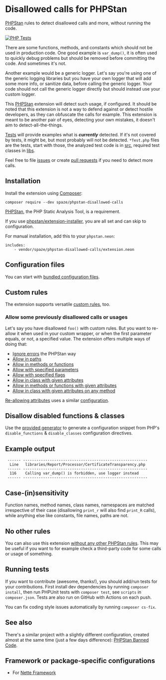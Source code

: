 # Disallowed calls for PHPStan
[PHPStan](https://github.com/phpstan/phpstan) rules to detect disallowed calls and more, without running the code.

[![PHP Tests](https://github.com/spaze/phpstan-disallowed-calls/workflows/PHP%20Tests/badge.svg)](https://github.com/spaze/phpstan-disallowed-calls/actions?query=workflow%3A%22PHP+Tests%22)

There are some functions, methods, and constants which should not be used in production code. One good example is `var_dump()`,
it is often used to quickly debug problems but should be removed before committing the code. And sometimes it's not.

Another example would be a generic logger. Let's say you're using one of the generic logging libraries but you have your own logger
that will add some more info, or sanitize data, before calling the generic logger. Your code should not call the generic logger directly
but should instead use your custom logger.

This [PHPStan](https://github.com/phpstan/phpstan) extension will detect such usage, if configured. It should be noted that this extension
is not a way to defend against or detect hostile developers, as they can obfuscate the calls for example. This extension is meant to be
another pair of eyes, detecting your own mistakes, it doesn't aim to detect-all-the-things.

[Tests](tests) will provide examples what is ***currently*** detected. If it's not covered by tests, it might be, but most probably will not be detected.
`*Test.php` files are the tests, start with those, the analyzed test code is in [src](tests/src), required test classes in [libs](tests/libs).

Feel free to file [issues](https://github.com/spaze/phpstan-disallowed-calls/issues) or create [pull requests](https://github.com/spaze/phpstan-disallowed-calls/pulls) if you need to detect more calls.

## Installation

Install the extension using [Composer](https://getcomposer.org/):
```
composer require --dev spaze/phpstan-disallowed-calls
```

[PHPStan](https://github.com/phpstan/phpstan), the PHP Static Analysis Tool, is a requirement.

If you use [phpstan/extension-installer](https://github.com/phpstan/extension-installer), you are all set and can skip to configuration.

For manual installation, add this to your `phpstan.neon`:

```neon
includes:
    - vendor/spaze/phpstan-disallowed-calls/extension.neon
```

## Configuration files

You can start with [bundled configuration files](docs/configuration-bundled.md).

## Custom rules

The extension supports versatile [custom rules](docs/custom-rules.md), too.

### Allow some previously disallowed calls or usages

Let's say you have disallowed `foo()` with custom rules. But you want to re-allow it when used in your custom wrapper, or when the first parameter equals, or not, a specified value. The extension offers multiple ways of doing that:

- [Ignore errors](docs/allow-ignore-errors.md) the PHPStan way
- [Allow in paths](docs/allow-in-paths.md)
- [Allow in methods or functions](docs/allow-in-methods.md)
- [Allow with specified parameters](docs/allow-with-parameters.md)
- [Allow with specified flags](docs/allow-with-flags.md)
- [Allow in class with given attributes](docs/allow-in-class-with-attributes.md)
- [Allow in methods or functions with given attributes](docs/allow-in-methods.md)
- [Allow in class with given attributes on any method](docs/allow-in-class-with-method-attributes.md)

[Re-allowing attributes](docs/allow-attributes.md) uses a similar [configuration](docs/allow-attributes.md).


## Disallow disabled functions & classes

Use the [provided generator](docs/disallow-disabled-functions-classes.md) to generate a configuration snippet from PHP's `disable_functions` & `disable_classes` configuration directives.

## Example output

```
 ------ --------------------------------------------------------
  Line   libraries/Report/Processor/CertificateTransparency.php
 ------ --------------------------------------------------------
  116    Calling var_dump() is forbidden, use logger instead
 ------ --------------------------------------------------------
```

## Case-(in)sensitivity

Function names, method names, class names, namespaces are matched irrespective of their case (disallowing `print_r` will also find `print_R` calls), while anything else like constants, file names, paths are not.

## No other rules

You can also use this extension [without any other PHPStan rules](docs/phpstan-custom-ruleset.md). This may be useful if you want to for example check a third-party code for some calls or usage of something.

## Running tests

If you want to contribute (awesome, thanks!), you should add/run tests for your contributions.
First install dev dependencies by running `composer install`, then run PHPUnit tests with `composer test`, see `scripts` in `composer.json`. Tests are also run on GitHub with Actions on each push.

You can fix coding style issues automatically by running `composer cs-fix`.

## See also
There's a similar project with a slightly different configuration, created almost at the same time (just a few days difference): [PHPStan Banned Code](https://github.com/ekino/phpstan-banned-code).

## Framework or package-specific configurations
- For [Nette Framework](https://github.com/spaze/phpstan-disallowed-calls-nette)
